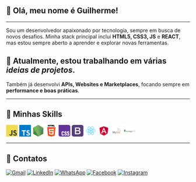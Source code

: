 ## 🧠 Olá, meu nome é Guilherme!

---

Sou um desenvolvedor apaixonado por tecnologia, sempre em busca de novos desafios. Minha stack principal inclui **HTML5, CSS3, JS** e **REACT**, mas estou sempre aberto a aprender e explorar novas ferramentas.

## 🔭 Atualmente, estou trabalhando em várias *ideias de projetos*.  
Também já desenvolvi **APIs, Websites e Marketplaces**, focando sempre em **performance e boas práticas**.

---

## 🚀 Minhas Skills

<code><img height="32" src="https://raw.githubusercontent.com/github/explore/80688e429a7d4ef2fca1e82350fe8e3517d3494d/topics/javascript/javascript.png" alt="Javascript"/></code>
<code><img height="32" src="https://raw.githubusercontent.com/github/explore/80688e429a7d4ef2fca1e82350fe8e3517d3494d/topics/typescript/typescript.png" alt="Typescript"/></code>
<code><img height="32" src="https://raw.githubusercontent.com/github/explore/80688e429a7d4ef2fca1e82350fe8e3517d3494d/topics/nodejs/nodejs.png" alt="Nodejs"/></code>
<code><img height="32" src="https://raw.githubusercontent.com/github/explore/80688e429a7d4ef2fca1e82350fe8e3517d3494d/topics/html/html.png" alt="HTML5"/></code>
<code><img height="32" src="https://raw.githubusercontent.com/github/explore/80688e429a7d4ef2fca1e82350fe8e3517d3494d/topics/css/css.png" alt="CSS"/></code>
<code><img height="32" src="https://raw.githubusercontent.com/github/explore/80688e429a7d4ef2fca1e82350fe8e3517d3494d/topics/bootstrap/bootstrap.png" alt="Bootstrap"/></code>
<code><img height="32" src="https://raw.githubusercontent.com/github/explore/80688e429a7d4ef2fca1e82350fe8e3517d3494d/topics/react/react.png" alt="React"/></code>
<code><img height="32" src="https://raw.githubusercontent.com/github/explore/80688e429a7d4ef2fca1e82350fe8e3517d3494d/topics/angular/angular.png" alt="Angular"/></code>
<code><img height="32" src="https://raw.githubusercontent.com/github/explore/80688e429a7d4ef2fca1e82350fe8e3517d3494d/topics/mysql/mysql.png" alt="MySQL"/></code>
<code><img height="32" src="https://raw.githubusercontent.com/github/explore/80688e429a7d4ef2fca1e82350fe8e3517d3494d/topics/mongodb/mongodb.png" alt="MongoDB"/></code>

---

## 💼 Contatos

<p align="left">
  
  <a href="https://mail.google.com/mail/u/3/#inbox?compose=DmwnWsdJLtjwbhtbGkhJhWbWvZCzsSwthXKtKQtNWTpNNnGGvKQtZpCFpBPRTPXzMTnPNhSGHncQ" title="Gmail">
  <img src="https://img.shields.io/badge/-Gmail-FF0000?style=flat-square&labelColor=FF0000&logo=gmail&logoColor=white&link=https://mail.google.com/mail/u/3/#inbox?compose=DmwnWsdJLtjwbhtbGkhJhWbWvZCzsSwthXKtKQtNWTpNNnGGvKQtZpCFpBPRTPXzMTnPNhSGHncQ" alt="Gmail"/></a>
  
  <a href="https://www.linkedin.com/in/guilherme-p-moreira-934a502b6/" title="LinkedIn">
  <img src="https://img.shields.io/badge/-Linkedin-0e76a8?style=flat-square&logo=Linkedin&logoColor=white&link=https://www.linkedin.com/in/guilherme-p-moreira-934a502b6/" alt="LinkedIn"/></a>
  
  <a href="https://wa.me/5511992120397" title="WhatsApp">
  <img src="https://img.shields.io/badge/-WhatsApp-25d366?style=flat-square&labelColor=25d366&logo=whatsapp&logoColor=white&link=https://wa.me/5511992120397" alt="WhatsApp"/></a>
  
  <a href="https://www.facebook.com/StarNinjaBr/" title="Facebook">
  <img src="https://img.shields.io/badge/-Facebook-3b5998?style=flat-square&labelColor=3b5998&logo=facebook&logoColor=white&link=https://www.facebook.com/StarNinjaBr/" alt="Facebook"/></a>
  
  <a href="https://www.instagram.com/_guipmf/" title="Instagram">
  <img src="https://img.shields.io/badge/-Instagram-DF0174?style=flat-square&labelColor=DF0174&logo=instagram&logoColor=white&link=https://www.instagram.com/_guipmf/" alt="Instagram"/></a>
  
</p>
